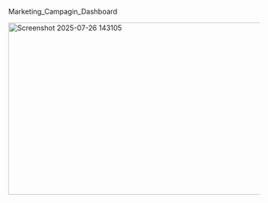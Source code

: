 Marketing_Campagin_Dashboard

<img width="615" height="346" alt="Screenshot 2025-07-26 143105" src="https://github.com/user-attachments/assets/77a4f820-2045-45f2-9d53-012ac70b0ed6" />

